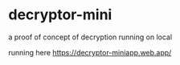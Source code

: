 # decryptor-mini
a proof of concept of decryption running on local

running here https://decryptor-miniapp.web.app/
